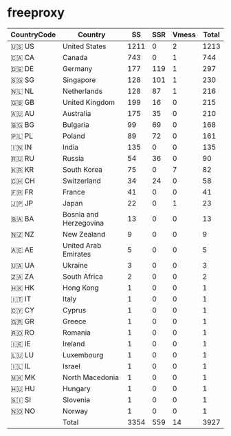 # freeproxy

|CountryCode|Country|SS|SSR|Vmess|Total|
|  ----  | ----  |  ----  | ----  |  ----  | ----  |
|🇺🇸 US|United States|1211|0|2|1213|
|🇨🇦 CA|Canada|743|0|1|744|
|🇩🇪 DE|Germany|177|119|1|297|
|🇸🇬 SG|Singapore|128|101|1|230|
|🇳🇱 NL|Netherlands|128|87|1|216|
|🇬🇧 GB|United Kingdom|199|16|0|215|
|🇦🇺 AU|Australia|175|35|0|210|
|🇧🇬 BG|Bulgaria|99|69|0|168|
|🇵🇱 PL|Poland|89|72|0|161|
|🇮🇳 IN|India|135|0|0|135|
|🇷🇺 RU|Russia|54|36|0|90|
|🇰🇷 KR|South Korea|75|0|7|82|
|🇨🇭 CH|Switzerland|34|24|0|58|
|🇫🇷 FR|France|41|0|0|41|
|🇯🇵 JP|Japan|22|0|1|23|
|🇧🇦 BA|Bosnia and Herzegovina|13|0|0|13|
|🇳🇿 NZ|New Zealand|9|0|0|9|
|🇦🇪 AE|United Arab Emirates|5|0|0|5|
|🇺🇦 UA|Ukraine|3|0|0|3|
|🇿🇦 ZA|South Africa|2|0|0|2|
|🇭🇰 HK|Hong Kong|1|0|0|1|
|🇮🇹 IT|Italy|1|0|0|1|
|🇨🇾 CY|Cyprus|1|0|0|1|
|🇬🇷 GR|Greece|1|0|0|1|
|🇷🇴 RO|Romania|1|0|0|1|
|🇮🇪 IE|Ireland|1|0|0|1|
|🇱🇺 LU|Luxembourg|1|0|0|1|
|🇮🇱 IL|Israel|1|0|0|1|
|🇲🇰 MK|North Macedonia|1|0|0|1|
|🇭🇺 HU|Hungary|1|0|0|1|
|🇸🇮 SI|Slovenia|1|0|0|1|
|🇳🇴 NO|Norway|1|0|0|1|
||Total|3354|559|14|3927|
